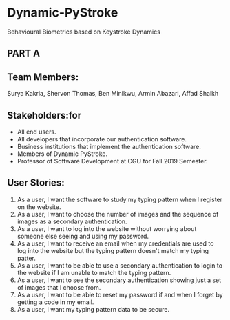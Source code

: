# Dynamic-PyStroke
Behavioural Biometrics based on Keystroke Dynamics

## PART A

## Team Members:
  Surya Kakria,
  Shervon Thomas,
  Ben Minikwu,
  Armin Abazari,
  Affad Shaikh

## Stakeholders:for
- All end users.
- All developers that incorporate our authentication software.
- Business institutions that implement the authentication software.
- Members of Dynamic PyStroke.
- Professor of Software Development at CGU for Fall 2019 Semester.

## User Stories:
1. As a user, I want the software to study my typing pattern when I register on the website.
2. As a user, I want to choose the number of images and the sequence of images as a secondary authentication.
3. As a user, I want to log into the website without worrying about someone else seeing and using my password.  
4. As a user, I want to receive an email when my credentials are used to log into the website but the typing pattern doesn't match my typing patter.  
5. As a user, I want to be able to use a secondary authentication to login to the website if I am unable to match the typing pattern.  
6. As a user, I want to see the secondary authentication showing just a set of images that I choose from.  
7. As a user, I want to be able to reset my password if and when I forget by getting a code in my email.  
8. As a user, I want my typing pattern data to be secure.
